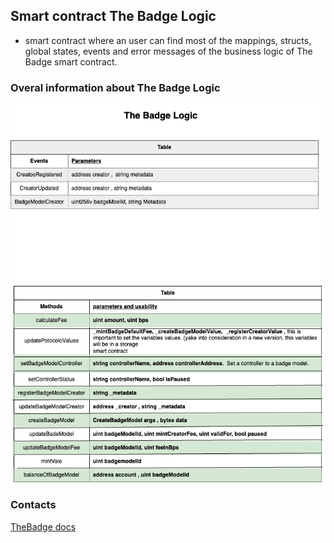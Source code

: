 ## Smart contract The Badge Logic

- smart contract where an user can find most of the mappings, structs, global states, events and error messages of the business logic of The Badge smart contract.

### Overal information about The Badge Logic

![theBadgeLogic.png](..%2Fassets%2Fimages%2FtheBadgeLogic.png)

### Contacts

[TheBadge docs](https://docs.thebadge.xyz/thebadge-documentation/)
